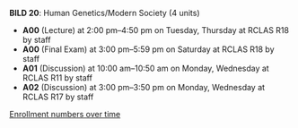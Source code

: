 **BILD 20**: Human Genetics/Modern Society (4 units)

- **A00** (Lecture) at 2:00 pm–4:50 pm on Tuesday, Thursday at RCLAS R18 by staff
- **A00** (Final Exam) at 3:00 pm–5:59 pm on Saturday at RCLAS R18 by staff
- **A01** (Discussion) at 10:00 am–10:50 am on Monday, Wednesday at RCLAS R11 by staff
- **A02** (Discussion) at 3:00 pm–3:50 pm on Monday, Wednesday at RCLAS R17 by staff

[Enrollment numbers over time](./BILD20.tsv)
